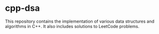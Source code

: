# cpp-dsa
This repository contains the implementation of various data structures and algorithms in C++. It also includes solutions to LeetCode problems.
